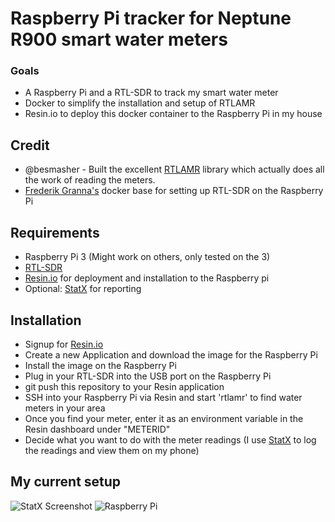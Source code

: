 # Raspberry Pi tracker for Neptune R900 smart water meters

### Goals
- A Raspberry Pi and a RTL-SDR to track my smart water meter
- Docker to simplify the installation and setup of RTLAMR
- Resin.io to deploy this docker container to the Raspberry Pi in my house

## Credit

- @besmasher - Built the excellent [RTLAMR](https://github.com/bemasher/rtlamr) library which actually does all the work of reading the meters.
- [Frederik Granna's](https://bitbucket.org/fgranna/) docker base for setting up RTL-SDR on the Raspberry Pi

## Requirements

- Raspberry Pi 3 (Might work on others, only tested on the 3)
- [RTL-SDR](https://www.amazon.com/NooElec-NESDR-Mini-Compatible-Packages/dp/B009U7WZCA)
- [Resin.io](https://resin.io) for deployment and installation to the Raspberry pi
- Optional: [StatX](https://statx.io) for reporting

## Installation

- Signup for [Resin.io](https://resin.io)
- Create a new Application and download the image for the Raspberry Pi
- Install the image on the Raspberry Pi
- Plug in your RTL-SDR into the USB port on the Raspberry Pi
- git push this repository to your Resin application
- SSH into your Raspberry Pi via Resin and start 'rtlamr' to find water meters in your area
- Once you find your meter, enter it as an environment variable in the Resin dashboard under "METERID"
- Decide what you want to do with the meter readings (I use [StatX](https://statx.io) to log the readings and view them on my phone)

## My current setup

![StatX Screenshot](https://cloud.githubusercontent.com/assets/2868/21464808/1ad63648-c957-11e6-9be4-7c3dc1b2b307.png) ![Raspberry Pi](https://cloud.githubusercontent.com/assets/2868/21464807/14e7c1b6-c957-11e6-8049-69b19969f817.jpg)

